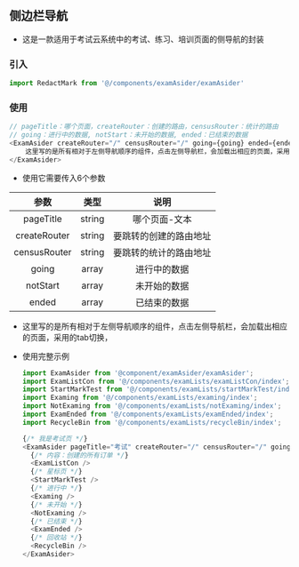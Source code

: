 ## 侧边栏导航

* 这是一款适用于考试云系统中的考试、练习、培训页面的侧导航的封装

### 引入

```js
import RedactMark from '@/components/examAsider/examAsider'
```

### 使用

```js
// pageTitle：哪个页面，createRouter：创建的路由，censusRouter：统计的路由
// going：进行中的数据, notStart：未开始的数据, ended：已结束的数据
<ExamAsider createRouter="/" censusRouter="/" going={going} ended={ended} notStart={notStart} >
    这里写的是所有相对于左侧导航顺序的组件，点击左侧导航栏，会加载出相应的页面，采用的tab切换
</ExamAsider>
```

* 使用它需要传入6个参数

|     参数     |  类型  |          说明          |
| :----------: | :----: | :--------------------: |
|  pageTitle   | string |     哪个页面-文本      |
| createRouter | string | 要跳转的创建的路由地址 |
| censusRouter | string | 要跳转的统计的路由地址 |
|    going     | array  |      进行中的数据      |
|   notStart   | array  |      未开始的数据      |
|    ended     | array  |      已结束的数据      |

* <ExamAsider>这里写的是所有相对于左侧导航顺序的组件，点击左侧导航栏，会加载出相应的页面，采用的tab切换，</ExamAsider>

* 使用完整示例

  ```js
  import ExamAsider from '@component/examAsider/examAsider';
  import ExamListCon from '@/components/examLists/examListCon/index';
  import StartMarkTest from '@/components/examLists/startMarkTest/index';
  import Examing from '@/components/examLists/examing/index';
  import NotExaming from '@/components/examLists/notExaming/index';
  import ExamEnded from '@/components/examLists/examEnded/index';
  import RecycleBin from '@/components/examLists/recycleBin/index';
  
  {/* 我是考试页 */}
  <ExamAsider pageTitle="考试" createRouter="/" censusRouter="/" going={going} ended={ended} notStart={notStart} >
    {/* 内容：创建的所有订单 */}
    <ExamListCon />
    {/* 星标页 */}
    <StartMarkTest />
    {/* 进行中 */}
    <Examing />
    {/* 未开始 */}
    <NotExaming />
    {/* 已结束 */}
    <ExamEnded />
    {/* 回收站 */}
    <RecycleBin />
  </ExamAsider>
  ```
